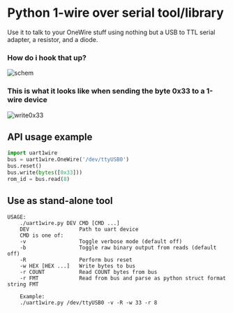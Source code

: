 # Python 1-wire over serial tool/library
Use it to talk to your OneWire stuff using nothing but a USB to TTL serial adapter, a resistor, and a diode.

### How do i hook that up?
![schem](https://github.com/user-attachments/assets/0e27fdda-df21-40c5-bc37-b77b72f7920f)

### This is what it looks like when sending the byte 0x33 to a 1-wire device
![write0x33](https://github.com/user-attachments/assets/4f637ada-3d7d-480b-958b-346bf0def793)

## API usage example
```python
import uart1wire
bus = uart1wire.OneWire('/dev/ttyUSB0')
bus.reset()
bus.write(bytes([0x33]))
rom_id = bus.read(8)
```

## Use as stand-alone tool
```
USAGE:
    ./uart1wire.py DEV CMD [CMD ...]
    DEV                Path to uart device
    CMD is one of:
    -v                 Toggle verbose mode (default off)
    -b                 Toggle raw binary output from reads (default off)
    -R                 Perform bus reset
    -w HEX [HEX ...]   Write bytes to bus
    -r COUNT           Read COUNT bytes from bus
    -r FMT             Read from bus and parse as python struct format string FMT

    Example:
    ./uart1wire.py /dev/ttyUSB0 -v -R -w 33 -r 8
```
